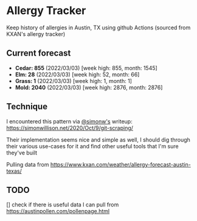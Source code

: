 # Allergy Tracker

Keep history of allergies in Austin, TX using github Actions (sourced from KXAN's allergy tracker)

## Current forecast
<!-- INJECT FORECAST -->
- **Cedar: 855** (2022/03/03)  [week high: 855, month: 1545]
- **Elm: 28** (2022/03/03)  [week high: 52, month: 66]
- **Grass: 1** (2022/03/03)  [week high: 1, month: 1]
- **Mold: 2040** (2022/03/03)  [week high: 2876, month: 2876]
<!-- END INJECT FORECAST -->

## Technique

I encountered this pattern via [@simonw's](https://github.com/simonw) writeup: https://simonwillison.net/2020/Oct/9/git-scraping/

Their implementation seems nice and simple as well, I should dig through their various use-cases for it and find other useful tools that I'm sure they've built

Pulling data from https://www.kxan.com/weather/allergy-forecast-austin-texas/

## TODO

[] check if there is useful data I can pull from https://austinpollen.com/pollenpage.html
